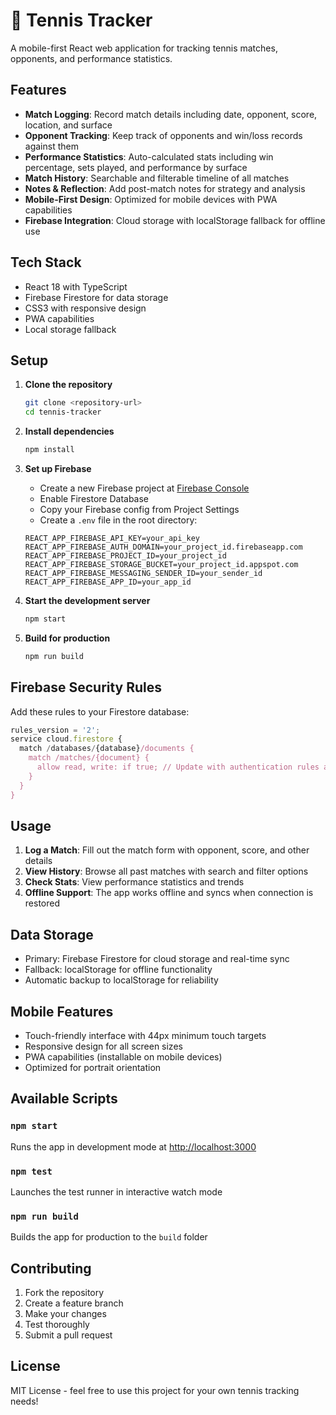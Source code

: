 # 🎾 Tennis Tracker

A mobile-first React web application for tracking tennis matches, opponents, and performance statistics.

## Features

- **Match Logging**: Record match details including date, opponent, score, location, and surface
- **Opponent Tracking**: Keep track of opponents and win/loss records against them
- **Performance Statistics**: Auto-calculated stats including win percentage, sets played, and performance by surface
- **Match History**: Searchable and filterable timeline of all matches
- **Notes & Reflection**: Add post-match notes for strategy and analysis
- **Mobile-First Design**: Optimized for mobile devices with PWA capabilities
- **Firebase Integration**: Cloud storage with localStorage fallback for offline use

## Tech Stack

- React 18 with TypeScript
- Firebase Firestore for data storage
- CSS3 with responsive design
- PWA capabilities
- Local storage fallback

## Setup

1. **Clone the repository**
   ```bash
   git clone <repository-url>
   cd tennis-tracker
   ```

2. **Install dependencies**
   ```bash
   npm install
   ```

3. **Set up Firebase**
   - Create a new Firebase project at [Firebase Console](https://console.firebase.google.com/)
   - Enable Firestore Database
   - Copy your Firebase config from Project Settings
   - Create a `.env` file in the root directory:
   ```
   REACT_APP_FIREBASE_API_KEY=your_api_key
   REACT_APP_FIREBASE_AUTH_DOMAIN=your_project_id.firebaseapp.com
   REACT_APP_FIREBASE_PROJECT_ID=your_project_id
   REACT_APP_FIREBASE_STORAGE_BUCKET=your_project_id.appspot.com
   REACT_APP_FIREBASE_MESSAGING_SENDER_ID=your_sender_id
   REACT_APP_FIREBASE_APP_ID=your_app_id
   ```

4. **Start the development server**
   ```bash
   npm start
   ```

5. **Build for production**
   ```bash
   npm run build
   ```

## Firebase Security Rules

Add these rules to your Firestore database:

```javascript
rules_version = '2';
service cloud.firestore {
  match /databases/{database}/documents {
    match /matches/{document} {
      allow read, write: if true; // Update with authentication rules as needed
    }
  }
}
```

## Usage

1. **Log a Match**: Fill out the match form with opponent, score, and other details
2. **View History**: Browse all past matches with search and filter options
3. **Check Stats**: View performance statistics and trends
4. **Offline Support**: The app works offline and syncs when connection is restored

## Data Storage

- Primary: Firebase Firestore for cloud storage and real-time sync
- Fallback: localStorage for offline functionality
- Automatic backup to localStorage for reliability

## Mobile Features

- Touch-friendly interface with 44px minimum touch targets
- Responsive design for all screen sizes
- PWA capabilities (installable on mobile devices)
- Optimized for portrait orientation

## Available Scripts

### `npm start`
Runs the app in development mode at [http://localhost:3000](http://localhost:3000)

### `npm test`
Launches the test runner in interactive watch mode

### `npm run build`
Builds the app for production to the `build` folder

## Contributing

1. Fork the repository
2. Create a feature branch
3. Make your changes
4. Test thoroughly
5. Submit a pull request

## License

MIT License - feel free to use this project for your own tennis tracking needs!